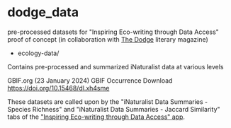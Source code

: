 # dodge_data
pre-processed datasets for "Inspiring Eco-writing through Data Access" proof of concept (in collaboration with [The Dodge](https://www.thedodgemag.com/) literary magazine)




- ecology-data/

Contains pre-processed and summarized iNaturalist data at various levels

GBIF.org (23 January 2024) GBIF Occurrence Download https://doi.org/10.15468/dl.xh4sme

These datasets are called upon by the "iNaturalist Data Summaries - Species Richness" and "iNaturalist Data Summaries - Jaccard Similarity" tabs of the ["Inspiring Eco-writing through Data Access" app](https://sara-stoudt.shinyapps.io/dodge_data/).
